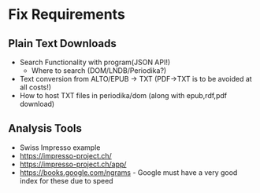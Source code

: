 # Fix Requirements


## Plain Text Downloads

* Search Functionality with program(JSON API!)
  * Where to search (DOM/LNDB/Periodika?)
* Text conversion from ALTO/EPUB -> TXT (PDF->TXT is to be avoided at all costs!)
* How to host TXT files in periodika/dom (along with epub,rdf,pdf download)

## Analysis Tools
* Swiss Impresso example
* https://impresso-project.ch/
* https://impresso-project.ch/app/
* https://books.google.com/ngrams - Google must have a very good index for these due to speed

